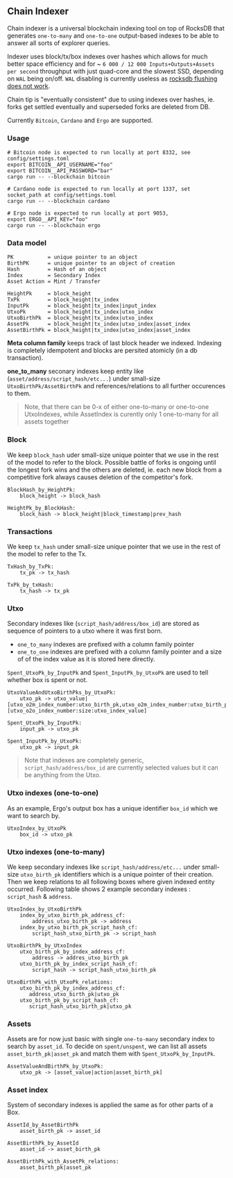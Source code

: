 ## Chain Indexer

Chain indexer is a universal blockchain indexing tool on top of RocksDB that generates `one-to-many` and `one-to-one` output-based indexes to be able to answer all sorts of explorer queries.

Indexer uses block/tx/box indexes over hashes which allows for much better space efficiency and for ~ `6 000 / 12 000 Inputs+Outputs+Assets per second` throughput with just quad-core and the slowest SSD, depending on `WAL` being on/off. `WAL` disabling is currently useless as [rocksdb flushing does not work](https://github.com/rust-rocksdb/rust-rocksdb/issues/900).

Chain tip is "eventually consistent" due to using indexes over hashes, ie. forks get settled eventually and superseded forks are deleted from DB.

Currently `Bitcoin`, `Cardano` and `Ergo` are supported.

### Usage

```
# Bitcoin node is expected to run locally at port 8332, see config/settings.toml
export BITCOIN__API_USERNAME="foo"
export BITCOIN__API_PASSWORD="bar"
cargo run -- --blockchain bitcoin

# Cardano node is expected to run locally at port 1337, set socket_path at config/settings.toml
cargo run -- --blockchain cardano

# Ergo node is expected to run locally at port 9053, 
export ERGO__API_KEY="foo"
cargo run -- --blockchain ergo
```

### Data model

```
PK           = unique pointer to an object
BirthPK      = unique pointer to an object of creation
Hash         = Hash of an object
Index        = Secondary Index
Asset Action = Mint / Transfer
```
```
HeightPk     = block_height
TxPk         = block_height|tx_index
InputPk      = block_height|tx_index|input_index
UtxoPk       = block_height|tx_index|utxo_index
UtxoBirthPk  = block_height|tx_index|utxo_index
AssetPk      = block_height|tx_index|utxo_index|asset_index
AssetBirthPk = block_height|tx_index|utxo_index|asset_index
```

**Meta column family** keeps track of last block header we indexed. Indexing is completely idempotent and blocks are persited atomicly (in a db transaction).

**one_to_many** seconary indexes keep entity like (`asset/address/script_hash/etc...`) under small-size `UtxoBirthPk/AssetBirthPk`
and references/relations to all further occurences to them.

> Note, that there can be 0-x of either one-to-many or one-to-one UtxoIndexes, while AssetIndex is curently only 1 one-to-many for all assets together

### Block

We keep `block_hash` uder small-size unique pointer that we use in the rest of the model to refer to the block. Possible battle of forks
is ongoing until the longest fork wins and the others are deleted, ie. each new block from a competitive fork always causes deletion of the competitor's fork.

```
BlockHash_by_HeightPk:
    block_height -> block_hash

HeightPk_by_BlockHash:
    block_hash -> block_height|block_timestamp|prev_hash
```

### Transactions

We keep `tx_hash` under small-size unique pointer that we use in the rest of the model to refer to the Tx.

```
TxHash_by_TxPk:
    tx_pk -> tx_hash

TxPk_by_txHash:
    tx_hash -> tx_pk
```

### Utxo

Secondary indexes like (`script_hash/address/box_id`) are stored as sequence of pointers to a utxo where it was first born.
- `one_to_many` indexes are prefixed with a column family pointer 
- `one_to_one` indexes are prefixed with a column family pointer and a size of of the index value as it is stored here directly.

`Spent_UtxoPk_by_InputPk` and `Spent_InputPk_by_UtxoPk` are used to tell whether box is spent or not.

```
UtxoValueAndUtxoBirthPks_by_UtxoPk:
    utxo_pk -> utxo_value|[utxo_o2m_index_number:utxo_birth_pk,utxo_o2m_index_number:utxo_birth_pk]|[utxo_o2o_index_number:size:utxo_index_value]

Spent_UtxoPk_by_InputPk:
    input_pk -> utxo_pk

Spent_InputPk_by_UtxoPk:
    utxo_pk -> input_pk
```

> Note that indexes are completely generic, `script_hash/address/box_id` are currently selected values but it can be anything from the Utxo.

### Utxo indexes (one-to-one)

As an example, Ergo's output box has a unique identifier `box_id` which we want to search by.

```
UtxoIndex_by_UtxoPk
    box_id -> utxo_pk
```

### Utxo indexes (one-to-many)

We keep secondary indexes like `script_hash/address/etc...` under small-size `utxo_birth_pk` identifiers which is a unique pointer of their creation.
Then we keep relations to all following boxes where given indexed entity occurred. Following table shows 2 example secondary indexes : `script_hash` & `address`.

```
UtxoIndex_by_UtxoBirthPk
    index_by_utxo_birth_pk_address_cf: 
        address_utxo_birth_pk -> address
    index_by_utxo_birth_pk_script_hash_cf: 
        script_hash_utxo_birth_pk -> script_hash

UtxoBirthPk_by_UtxoIndex
    utxo_birth_pk_by_index_address_cf: 
        address -> addres_utxo_birth_pk
    utxo_birth_pk_by_index_script_hash_cf: 
        script_hash -> script_hash_utxo_birth_pk

UtxoBirthPk_with_UtxoPk_relations:
    utxo_birth_pk_by_index_address_cf: 
       address_utxo_birth_pk|utxo_pk
    utxo_birth_pk_by_script_hash_cf: 
       script_hash_utxo_birth_pk|utxo_pk
```

### Assets

Assets are for now just basic with single `one-to-many` secondary index to search by `asset_id`.
To decide on `spent/unspent`, we can list all assets `asset_birth_pk|asset_pk` and match them with `Spent_UtxoPk_by_InputPk`.

```
AssetValueAndBirthPk_by_UtxoPk:
    utxo_pk -> [asset_value|action|asset_birth_pk]

```

### Asset index

System of secondary indexes is applied the same as for other parts of a Box.

```
AssetId_by_AssetBirthPk
    asset_birth_pk -> asset_id

AssetBirthPk_by_AssetId
    asset_id -> asset_birth_pk

AssetBirthPk_with_AssetPk_relations:
    asset_birth_pk|asset_pk
```